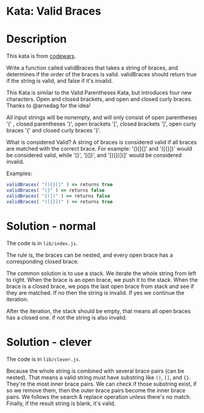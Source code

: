 # Kata: Valid Braces


# Description

This kata is from [codewars](https://www.codewars.com/kata/valid-braces).

Write a function called validBraces that takes a string of braces, and determines if the order of the braces is valid. validBraces should return true if the string is valid, and false if it's invalid.

This Kata is similar to the Valid Parentheses Kata, but introduces four new characters. Open and closed brackets, and open and closed curly braces. Thanks to @arnedag for the idea!

All input strings will be nonempty, and will only consist of open parentheses '(' , closed parentheses ')', open brackets '[', closed brackets ']', open curly braces '{' and closed curly braces '}'.

What is considered Valid? A string of braces is considered valid if all braces are matched with the correct brace.
For example:
'(){}[]' and '([{}])' would be considered valid, while '(}', '[(])', and '[({})](]' would be considered invalid.

Examples:

```js
validBraces( "(){}[]" ) => returns true
validBraces( "(}" ) => returns false
validBraces( "[(])" ) => returns false
validBraces( "([{}])" ) => returns true
```


# Solution - normal

The code is in `lib/index.js`.

The rule is, the braces can be nested, and every open brace has a corresponding closed brace.

The common solution is to use a stack. We iterate the whole string from left to right. When the brace is an open brace, we push it to the stack. When the brace is a closed brace, we pops the last open brace from stack and see if they are matched. If no then the string is invalid. If yes we continue the iteration.

After the iteration, the stack should be empty, that means all open braces has a closed one. if not the string is also invalid.


# Solution - clever

The code is in `lib/clever.js`.

Because the whole string is combined with several brace pairs (can be nested). That means a valid string must have substring like `()`, `[]`, and `{}`. They're the most inner brace pairs. We can check if those substring exist, if so we remove them, then the outer brace pairs become the inner brace pairs. We follows the search & replace operation unless there's no match. Finally, if the result string is blank, it's valid.
